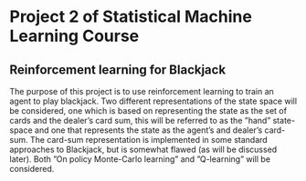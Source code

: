 # Project 2 of Statistical Machine Learning Course
## Reinforcement learning for Blackjack   

The purpose of this project is to use reinforcement learning to train an agent to play
blackjack. Two different representations of the state space will be considered, one which
is based on representing the state as the set of cards and the dealer’s card sum, this will
be referred to as the ”hand” state-space and one that represents the state as the agent’s
and dealer’s card-sum. The card-sum representation is implemented in some standard
approaches to Blackjack, but is somewhat flawed (as will be discussed later). Both ”On policy Monte-Carlo learning” and ”Q-learning” will be considered.
